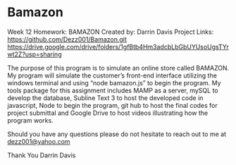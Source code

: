 # Bamazon

Week 12 Homework: BAMAZON
Created by: Darrin Davis
Project Links: 	https://github.com/Dezz001/Bamazon.git 
https://drive.google.com/drive/folders/1gfBtb4Hm3adcbLbGbUYUsoUgsTYrwt2Z?usp=sharing


The purpose of this program is to simulate an online store called BAMAZON. My program will simulate the customer’s front-end interface utilizing the windows terminal and using “node bamazon.js” to begin the program.
My tools package for this assignment includes MAMP as a server, mySQL to develop the database, Subline Text 3 to host the developed code in javascript, Node to begin the program, git hub to host the final codes for project submittal and Google Drive to host videos illustrating how the program works.

Should you have any questions please do not hesitate to reach out to me at dezz001@yahoo.com

Thank You
Darrin Davis

